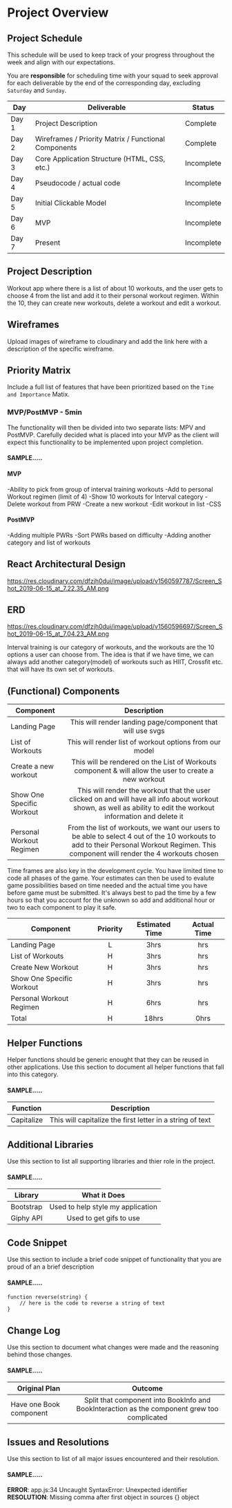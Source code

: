 # Project Overview

## Project Schedule

This schedule will be used to keep track of your progress throughout the week and align with our expectations.  

You are **responsible** for scheduling time with your squad to seek approval for each deliverable by the end of the corresponding day, excluding `Saturday` and `Sunday`.

|  Day | Deliverable | Status
|---|---| ---|
|Day 1| Project Description | Complete
|Day 2| Wireframes / Priority Matrix / Functional Components | Complete
|Day 3| Core Application Structure (HTML, CSS, etc.) | Incomplete
|Day 4| Pseudocode / actual code | Incomplete
|Day 5| Initial Clickable Model  | Incomplete
|Day 6| MVP | Incomplete
|Day 7| Present | Incomplete


## Project Description

Workout app where there is a list of about 10 workouts, and the user gets to choose 4 from the list and add it to their personal workout regimen. Within the 10, they can create new workouts, delete a workout and edit a workout. 

## Wireframes

Upload images of wireframe to cloudinary and add the link here with a description of the specific wireframe.

## Priority Matrix

Include a full list of features that have been prioritized based on the `Time and Importance` Matix.  

### MVP/PostMVP - 5min

The functionality will then be divided into two separate lists: MPV and PostMVP.  Carefully decided what is placed into your MVP as the client will expect this functionality to be implemented upon project completion.  

#### SAMPLE.....
#### MVP 

 -Ability to pick from group of interval training workouts
	-Add to personal Workout regimen (limit of 4)
	-Show 10 workouts for Interval category
	-Delete workout from PRW
	-Create a new workout
	-Edit workout in list
	-CSS

#### PostMVP 

-Adding multiple PWRs
-Sort PWRs based on difficulty
-Adding another category and list of workouts

## React Architectural Design

https://res.cloudinary.com/dfzjh0dui/image/upload/v1560597787/Screen_Shot_2019-06-15_at_7.22.35_AM.png

## ERD

https://res.cloudinary.com/dfzjh0dui/image/upload/v1560596697/Screen_Shot_2019-06-15_at_7.04.23_AM.png

Interval training is our category of workouts, and the workouts are the 10 options a user can choose from. The idea is that if we have time, we can always add another category(model) of workouts such as HIIT, Crossfit etc. that will have its own set of workouts.

## (Functional) Components

| Component | Description | 
| --- | :---: |  
| Landing Page | This will render landing page/component that will use svgs | 
| List of Workouts | This will render list of workout options from our model|
| Create a new workout | This will be rendered on the List of Workouts component & will allow the user to create a new workout|
| Show One Specific Workout | This will render the workout that the user clicked on and will have all info about workout shown, as well as ability to edit the workout information and delete it|
| Personal Workout Regimen | From the list of workouts, we want our users to be able to select 4 out of the 10 workouts to add to their Personal Workout Regimen. This component will render the 4 workouts chosen|



Time frames are also key in the development cycle.  You have limited time to code all phases of the game.  Your estimates can then be used to evalute game possibilities based on time needed and the actual time you have before game must be submitted. It's always best to pad the time by a few hours so that you account for the unknown so add and additional hour or two to each component to play it safe.

| Component | Priority | Estimated Time | Actual Time |
| --- | :---: |  :---: | :---: |
| Landing Page | L | 3hrs| hrs |
| List of Workouts | H | 3hrs| hrs |
| Create New Workout | H | 3hrs| hrs |
| Show One Specific Workout | H | 3hrs| hrs |
| Personal Workout Regimen | H | 6hrs| hrs |
| Total | H | 18hrs| 0hrs | 

## Helper Functions
Helper functions should be generic enought that they can be reused in other applications. Use this section to document all helper functions that fall into this category.

#### SAMPLE.....
| Function | Description | 
| --- | :---: |  
| Capitalize | This will capitalize the first letter in a string of text | 

## Additional Libraries
 Use this section to list all supporting libraries and thier role in the project. 
 
 #### SAMPLE.....
| Library | What it Does | 
| --- | :---: |  
| Bootstrap | Used to help style my application | 
| Giphy API | Used to get gifs to use | 


## Code Snippet

Use this section to include a brief code snippet of functionality that you are proud of an a brief description  

#### SAMPLE.....
```
function reverse(string) {
	// here is the code to reverse a string of text
}
```

## Change Log
 Use this section to document what changes were made and the reasoning behind those changes.  

#### SAMPLE.....
| Original Plan | Outcome | 
| --- | :---: |  
| Have one Book component | Split that component into BookInfo and BookInteraction as the component grew too complicated | 

## Issues and Resolutions
 Use this section to list of all major issues encountered and their resolution.

#### SAMPLE.....
**ERROR**: app.js:34 Uncaught SyntaxError: Unexpected identifier                                
**RESOLUTION**: Missing comma after first object in sources {} object
